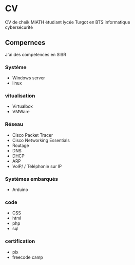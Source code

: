 # CV
CV de cheik MIATH  étudiant lycée Turgot en BTS informatique cybersécurité 
## Compernces
J'ai des competences en SISR
### Systéme 
- Windows server
- linux
### vitualisation
- Virtualbox
- VMWare
### Réseau
- Cisco Packet Tracer
- Cisco Networking Essentials
- Routage
- DNS
- DHCP
- ARP
- VoIP/ / Téléphonie sur IP
### Systèmes embarqués
- Arduino
### code
- CSS
- html
- php
- sql
### certification 
- pix
- freecode camp
